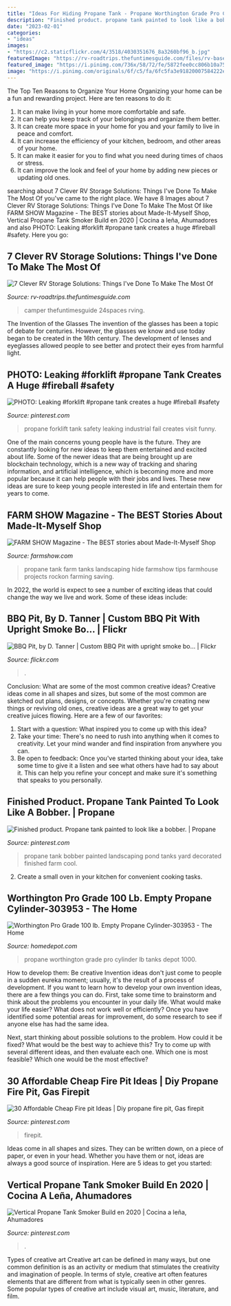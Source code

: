 ```yaml
---
title: "Ideas For Hiding Propane Tank - Propane Worthington Grade Pro Cylinder Lb Tanks Depot 1000"
description: "Finished product. propane tank painted to look like a bobber."
date: "2023-02-01"
categories:
- "ideas"
images:
- "https://c2.staticflickr.com/4/3518/4030351676_8a3260bf96_b.jpg"
featuredImage: "https://rv-roadtrips.thefuntimesguide.com/files/rv-basement-storage-idea.jpg"
featured_image: "https://i.pinimg.com/736x/58/72/fe/5872fee0cc806b10a7580d6448280170.jpg"
image: "https://i.pinimg.com/originals/6f/c5/fa/6fc5fa3e91820007584222e4d952afd1.jpg"
---
```



The Top Ten Reasons to Organize Your Home
Organizing your home can be a fun and rewarding project. Here are ten reasons to do it: 
1. It can make living in your home more comfortable and safe.
2. It can help you keep track of your belongings and organize them better. 
3. It can create more space in your home for you and your family to live in peace and comfort. 
4. It can increase the efficiency of your kitchen, bedroom, and other areas of your home. 
5. It can make it easier for you to find what you need during times of chaos or stress. 
6. It can improve the look and feel of your home by adding new pieces or updating old ones. 

	

		
searching about 7 Clever RV Storage Solutions: Things I&#039;ve Done To Make The Most Of you've came to the right place. We have 8 Images about 7 Clever RV Storage Solutions: Things I&#039;ve Done To Make The Most Of like FARM SHOW Magazine - The BEST stories about Made-It-Myself Shop, Vertical Propane Tank Smoker Build en 2020 | Cocina a leña, Ahumadores and also PHOTO: Leaking #forklift #propane tank creates a huge #fireball #safety. Here you go:
		
    
## 7 Clever RV Storage Solutions: Things I&#039;ve Done To Make The Most Of

<img loading=lazy src="https://rv-roadtrips.thefuntimesguide.com/files/rv-basement-storage-idea.jpg" onerror="this.onerror=null;this.src='https://tse4.mm.bing.net/th?id=OIP.YPtqMDGED3HMxFV6IPXngAHaFj&amp;pid=15.1';" alt="7 Clever RV Storage Solutions: Things I&#039;ve Done To Make The Most Of">

_Source: rv-roadtrips.thefuntimesguide.com_

>camper thefuntimesguide 24spaces rving. 

	

The Invention of the Glasses
The invention of the glasses has been a topic of debate for centuries. However, the glasses we know and use today began to be created in the 16th century. The development of lenses and eyeglasses allowed people to see better and protect their eyes from harmful light.

    
## PHOTO: Leaking #forklift #propane Tank Creates A Huge #fireball #safety

<img loading=lazy src="https://i.pinimg.com/736x/e3/74/2b/e3742b6ba209f5a197a5ef038b511dca--industrial-safety-propane-tanks.jpg" onerror="this.onerror=null;this.src='https://tse3.mm.bing.net/th?id=OIP.HQgHnmaozjfKiaEyiEKgYgAAAA&amp;pid=15.1';" alt="PHOTO: Leaking #forklift #propane tank creates a huge #fireball #safety">

_Source: pinterest.com_

>propane forklift tank safety leaking industrial fail creates visit funny. 

	

One of the main concerns young people have is the future. They are constantly looking for new ideas to keep them entertained and excited about life. Some of the newer ideas that are being brought up are blockchain technology, which is a new way of tracking and sharing information, and artificial intelligence, which is becoming more and more popular because it can help people with their jobs and lives. These new ideas are sure to keep young people interested in life and entertain them for years to come.

    
## FARM SHOW Magazine - The BEST Stories About Made-It-Myself Shop

<img loading=lazy src="http://www.farmshow.com/images/resize.php?w=300&amp;img=/images/articles/38/2/30981_l.jpg" onerror="this.onerror=null;this.src='https://tse1.mm.bing.net/th?id=OIP.ACQymba5V9QF_UgEVWAH4AAAAA&amp;pid=15.1';" alt="FARM SHOW Magazine - The BEST stories about Made-It-Myself Shop">

_Source: farmshow.com_

>propane tank farm tanks landscaping hide farmshow tips farmhouse projects rockon farming saving. 

	

In 2022, the world is expect to see a number of exciting ideas that could change the way we live and work. Some of these ideas include:

    
## BBQ Pit, By D. Tanner | Custom BBQ Pit With Upright Smoke Bo… | Flickr

<img loading=lazy src="https://c2.staticflickr.com/4/3518/4030351676_8a3260bf96_b.jpg" onerror="this.onerror=null;this.src='https://tse1.mm.bing.net/th?id=OIP.b8rRAlNe6e3LS8yrffaEPQHaFq&amp;pid=15.1';" alt="BBQ Pit, by D. Tanner | Custom BBQ Pit with upright smoke bo… | Flickr">

_Source: flickr.com_

>. 

	

Conclusion: What are some of the most common creative ideas?
Creative ideas come in all shapes and sizes, but some of the most common are sketched out plans, designs, or concepts. Whether you're creating new things or reviving old ones, creative ideas are a great way to get your creative juices flowing. Here are a few of our favorites:
1. Start with a question: What inspired you to come up with this idea?
2. Take your time: There's no need to rush into anything when it comes to creativity. Let your mind wander and find inspiration from anywhere you can.
3. Be open to feedback: Once you've started thinking about your idea, take some time to give it a listen and see what others have had to say about it. This can help you refine your concept and make sure it's something that speaks to you personally.

    
## Finished Product. Propane Tank Painted To Look Like A Bobber. | Propane

<img loading=lazy src="https://i.pinimg.com/originals/6f/c5/fa/6fc5fa3e91820007584222e4d952afd1.jpg" onerror="this.onerror=null;this.src='https://tse2.mm.bing.net/th?id=OIP.fuiBhpWb3Tv9R8RK3RMJEQHaJ4&amp;pid=15.1';" alt="Finished product. Propane tank painted to look like a bobber. | Propane">

_Source: pinterest.com_

>propane tank bobber painted landscaping pond tanks yard decorated finished farm cool. 

	

2. Create a small oven in your kitchen for convenient cooking tasks.

    
## Worthington Pro Grade 100 Lb. Empty Propane Cylinder-303953 - The Home

<img loading=lazy src="https://images.homedepot-static.com/productImages/6ac9e761-63c9-42d4-a139-3c961f4e38b0/svn/worthington-pro-grade-propane-tanks-303953-64_1000.jpg" onerror="this.onerror=null;this.src='https://tse2.mm.bing.net/th?id=OIP.vu7jZYcxfNU9eO86VSEV5wHaHa&amp;pid=15.1';" alt="Worthington Pro Grade 100 lb. Empty Propane Cylinder-303953 - The Home">

_Source: homedepot.com_

>propane worthington grade pro cylinder lb tanks depot 1000. 

	

How to develop them: Be creative
Invention ideas don't just come to people in a sudden eureka moment; usually, it's the result of a process of development. If you want to learn how to develop your own invention ideas, there are a few things you can do. 
First, take some time to brainstorm and think about the problems you encounter in your daily life. What would make your life easier? What does not work well or efficiently? Once you have identified some potential areas for improvement, do some research to see if anyone else has had the same idea. 

Next, start thinking about possible solutions to the problem. How could it be fixed? What would be the best way to achieve this? Try to come up with several different ideas, and then evaluate each one. Which one is most feasible? Which one would be the most effective?

    
## 30 Affordable Cheap Fire Pit Ideas | Diy Propane Fire Pit, Gas Firepit

<img loading=lazy src="https://i.pinimg.com/736x/58/72/fe/5872fee0cc806b10a7580d6448280170.jpg" onerror="this.onerror=null;this.src='https://tse1.mm.bing.net/th?id=OIP.MiZQbzS3NuVYmW1xrZ0qIgHaLH&amp;pid=15.1';" alt="30 Affordable Cheap Fire pit Ideas | Diy propane fire pit, Gas firepit">

_Source: pinterest.com_

>firepit. 

	

Ideas come in all shapes and sizes. They can be written down, on a piece of paper, or even in your head. Whether you have them or not, ideas are always a good source of inspiration. Here are 5 ideas to get you started: 

    
## Vertical Propane Tank Smoker Build En 2020 | Cocina A Leña, Ahumadores

<img loading=lazy src="https://i.pinimg.com/736x/04/2b/3a/042b3a5badf9d5df7b73117b56564608.jpg" onerror="this.onerror=null;this.src='https://tse1.mm.bing.net/th?id=OIP.ardAYK6QJRTq33aDR2ENKAHaLH&amp;pid=15.1';" alt="Vertical Propane Tank Smoker Build en 2020 | Cocina a leña, Ahumadores">

_Source: pinterest.com_

>. 

	

Types of creative art
Creative art can be defined in many ways, but one common definition is as an activity or medium that stimulates the creativity and imagination of people. In terms of style, creative art often features elements that are different from what is typically seen in other genres. Some popular types of creative art include visual art, music, literature, and film.

